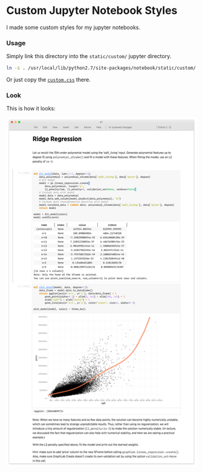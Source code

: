 # Custom Jupyter Notebook Styles

I made some custom styles for my jupyter notebooks. 

### Usage

Simply link this directory into the `static/custom/` jupyter directory.

```sh
ln -s . /usr/local/lib/python2.7/site-packages/notebook/static/custom/
```

Or just copy the [`custom.css`](custom.css) there.

### Look

This is how it looks:

![Example](style.jpg)